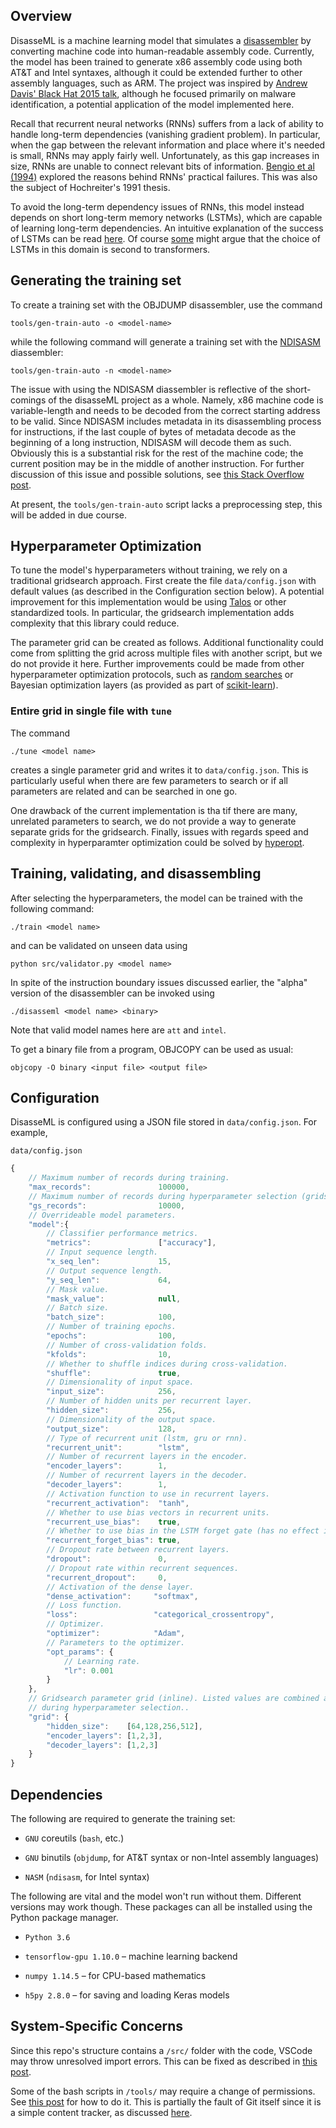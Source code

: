 ## Overview 
DisasseML is a machine learning model that simulates a [disassembler](https://www.wikiwand.com/en/Disassembler) by converting machine code into human-readable assembly code. Currently, the model has been trained to generate x86 assembly code using both AT&T and Intel syntaxes, although it could be extended further to other assembly languages, such as ARM. The project was inspired by [Andrew Davis' Black Hat 2015 talk](https://www.youtube.com/watch?v=LQh8dktQReI), although he focused primarily on malware identification, a potential application of the model implemented here. 

Recall that recurrent neural networks (RNNs) suffers from a lack of ability to handle long-term dependencies (vanishing gradient problem). In particular, when the gap between the relevant information and place where it's needed is small, RNNs may apply fairly well. Unfortunately, as this gap increases in size, RNNs are unable to connect relevant bits of information. [Bengio et al (1994)](https://ieeexplore.ieee.org/document/279181) explored the reasons behind RNNs' practical failures. This was also the subject of Hochreiter's 1991 thesis.

To avoid the long-term dependency issues of RNNs, this model instead depends on short long-term memory networks (LSTMs), which are capable of learning long-term dependencies. An intuitive explanation of the success of LSTMs can be read [here](https://colah.github.io/posts/2015-08-Understanding-LSTMs/). Of course [some](https://www.youtube.com/watch?v=S27pHKBEp30) might argue that the choice of LSTMs in this domain is second to transformers. 

## Generating the training set 
To create a training set with the OBJDUMP disassembler, use the command 
```shell 
tools/gen-train-auto -o <model-name>
```
while the following command will generate a training set with the [NDISASM](https://linux.die.net/man/1/ndisasm) diassembler: 
```shell 
tools/gen-train-auto -n <model-name>
```

The issue with using the NDISASM diassembler is reflective of the short-comings of the disasseML project as a whole. Namely, x86 machine code is variable-length and needs to be decoded from the correct starting address to be valid. Since NDISASM includes metadata in its disassembling process for instructions, if the last couple of bytes of metadata decode as the beginning of a long instruction, NDISASM will decode them as such. Obviously this is a substantial risk for the rest of the machine code; the current position may be in the middle of another instruction. For further discussion of this issue and possible solutions, see [this Stack Overflow post](https://stackoverflow.com/questions/47420776/using-ndisasm-in-files-of-different-architectures).

At present, the ``tools/gen-train-auto`` script lacks a preprocessing step, this will be added in due course. 

## Hyperparameter Optimization 
To tune the model's hyperparameters without training, we rely on a traditional gridsearch approach.  First create the file ``data/config.json`` with default values (as described in the Configuration section below). A potential improvement for this implementation would be using [Talos](https://github.com/autonomio/talos) or other standardized tools. In particular, the gridsearch implementation adds complexity that this library could reduce. 

The parameter grid can be created as follows. Additional functionality could come from splitting the grid across multiple files with another script, but we do not provide it here. Further improvements could be made from other hyperparameter optimization protocols, such as [random searches](https://docs.ray.io/en/latest/tune/index.html) or Bayesian optimization layers (as provided as part of [scikit-learn](https://scikit-learn.org/stable/modules/grid_search.html)).

### Entire grid in single file with ``tune``
The command 
```shell
./tune <model name> 
```
creates a single parameter grid and writes it to ``data/config.json``. This is particularly useful when there are few parameters to search or if all parameters are related and can be searched in one go. 

One drawback of the current implementation is tha tif there are many, unrelated parameters to search, we do not provide a way to generate separate grids for the gridsearch. Finally, issues with regards speed and complexity in hyperparamter optimization could be solved by [hyperopt](https://hyperopt.github.io/hyperopt/). 

## Training, validating, and disassembling 
After selecting the hyperparameters, the model can be trained with the following command: 
```shell
./train <model name>
```
and can be validated on unseen data using 
```shell
python src/validator.py <model name>
```

In spite of the instruction boundary issues discussed earlier, the "alpha" version of the disassembler can be invoked using 
```shell 
./disasseml <model name> <binary> 
```
Note that valid model names here are ``att`` and ``intel``. 

To get a binary file from a program, OBJCOPY can be used as usual: 
```shell 
objcopy -O binary <input file> <output file>
```

## Configuration

DisasseML is configured using a JSON file stored in ``data/config.json``. For example, 

``data/config.json``

```javascript 
{
    // Maximum number of records during training.
    "max_records":               100000,
    // Maximum number of records during hyperparameter selection (gridsearch).
    "gs_records":                10000,
    // Overrideable model parameters.
    "model":{
        // Classifier performance metrics.
        "metrics":               ["accuracy"],
        // Input sequence length.
        "x_seq_len":             15,
        // Output sequence length.
        "y_seq_len":             64,
        // Mask value.
        "mask_value":            null,
        // Batch size.
        "batch_size":            100,
        // Number of training epochs.
        "epochs":                100,
        // Number of cross-validation folds.
        "kfolds":                10,
        // Whether to shuffle indices during cross-validation.
        "shuffle":               true,
        // Dimensionality of input space.
        "input_size":            256,
        // Number of hidden units per recurrent layer.
        "hidden_size":           256,
        // Dimensionality of the output space.
        "output_size":           128,
        // Type of recurrent unit (lstm, gru or rnn).
        "recurrent_unit":        "lstm",
        // Number of recurrent layers in the encoder.
        "encoder_layers":        1,
        // Number of recurrent layers in the decoder.
        "decoder_layers":        1,
        // Activation function to use in recurrent layers.
        "recurrent_activation":  "tanh",
        // Whether to use bias vectors in recurrent units.
        "recurrent_use_bias":    true,
        // Whether to use bias in the LSTM forget gate (has no effect if recurrent_unit is not "lstm").
        "recurrent_forget_bias": true,
        // Dropout rate between recurrent layers.
        "dropout":               0,
        // Dropout rate within recurrent sequences.
        "recurrent_dropout":     0,
        // Activation of the dense layer.
        "dense_activation":     "softmax",
        // Loss function.
        "loss":                 "categorical_crossentropy",
        // Optimizer.
        "optimizer":            "Adam",
        // Parameters to the optimizer.
        "opt_params": {
            // Learning rate.
            "lr": 0.001
        }
    },
    // Gridsearch parameter grid (inline). Listed values are combined and each combination overrides values in 'model'
    // during hyperparameter selection..
    "grid": {
        "hidden_size":    [64,128,256,512],
        "encoder_layers": [1,2,3],
        "decoder_layers": [1,2,3]
    }
}
```

## Dependencies 

The following are required to generate the training set: 

* `GNU` coreutils (`bash`, etc.)

* `GNU` binutils (`objdump`, for AT&T syntax or non-Intel assembly languages)

* `NASM` (`ndisasm`, for Intel syntax)

The following are vital and the model won't run without them. Different versions may work though. These packages can all be installed using the Python package manager.

* `Python 3.6`

* `tensorflow-gpu 1.10.0` &ndash; machine learning backend 

* `numpy 1.14.5` &ndash; for CPU-based mathematics

* `h5py 2.8.0` &ndash; for saving and loading Keras models

## System-Specific Concerns  
Since this repo's structure contains a ``/src/`` folder with the code, VSCode may throw unresolved import errors. This can be fixed as described in [this post](https://github.com/microsoft/python-language-server/blob/master/TROUBLESHOOTING.md#unresolved-import-warnings). 

Some of the bash scripts in ``/tools/`` may require a change of permissions. See [this post](https://unix.stackexchange.com/questions/203371/run-script-sh-vs-bash-script-sh-permission-denied) for how to do it. This is partially the fault of Git itself since it is a simple content tracker, as discussed [here](https://stackoverflow.com/questions/39666585/does-git-store-the-read-write-execute-permissions-for-files). 
